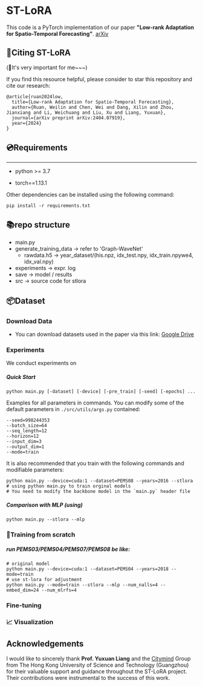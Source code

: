 # ST-LoRA

This code is a PyTorch implementation of our paper **"Low-rank Adaptation for Spatio-Temporal Forecasting"**. [arXiv](https://arxiv.org/abs/2404.07919)

## 🔗Citing  ST-LoRA
(🌟It's very important for me~~~)

If you find this resource helpful, please consider to star this repository and cite our research:
```
@article{ruan2024low,
  title={Low-rank Adaptation for Spatio-Temporal Forecasting},
  author={Ruan, Weilin and Chen, Wei and Dang, Xilin and Zhou, Jianxiang and Li, Weichuang and Liu, Xu and Liang, Yuxuan},
  journal={arXiv preprint arXiv:2404.07919},
  year={2024}
}
```


## 💿Requirements

---

- python >= 3.7

- torch==1.13.1

Other dependencies can be installed using the following command:

```
pip install -r requirements.txt
```

## 📚repo structure

-  main.py
- generate_training_data -> refer to 'Graph-WaveNet'
  - rawdata.h5 -> year_dataset/(his.npz, idx_test.npy, idx_train.npywe4, idx_val.npy)
- experiments -> expr. log
- save -> model / results
- src -> source code for stlora

## 📦Dataset

### Download Data

- You can download datasets used in the paper via this link: [Google Drive](https://drive.google.com/drive/folders/1vtfAlMufZJxzoLsdJXFasE39pfc1Xcqn?usp=sharing)


### Experiments

We conduct experiments on 

##### Quick Start

```
python main.py [-dataset] [-device] [-pre_train] [-seed] [-epochs] ...
```

Examples for all parameters in commands. You can modify some of the default parameters in `./src/utils/args.py`  contained:

```
--seed=998244353 
--batch_size=64 
--seq_length=12 
--horizon=12 
--input_dim=3 
--output_dim=1 
--mode=train 
```

It is also recommended that you train with the following commands and modifiable parameters:

```
python main.py --device=cuda:1 --dataset=PEMS08 --years=2016 --stlora
# using python main.py to train orginal models
# You need to modify the backbone model in the `main.py` header file
```

##### Comparison with MLP (using)

```
python main.py --stlora --mlp
```



### 🎯Training from scratch

##### run PEMS03/PEMS04/PEMS07/PEMS08 be like:

```
# original model
python main.py --device=cuda:1 --dataset=PEMS04 --years=2018 --mode=train
# use st-lora for adjustment
python main.py --mode=train --stlora --mlp --num_nalls=4 --embed_dim=24 --num_mlrfs=4 
```



### Fine-tuning



### 📈 Visualization



## Acknowledgements
I would like to sincerely thank **Prof. Yuxuan Liang** and the [Citymind](https://citymind.top/about-us/) Group from The Hong Kong University of Science and Technology (Guangzhou) for their valuable support and guidance throughout the ST-LoRA project. Their contributions were instrumental to the success of this work.

